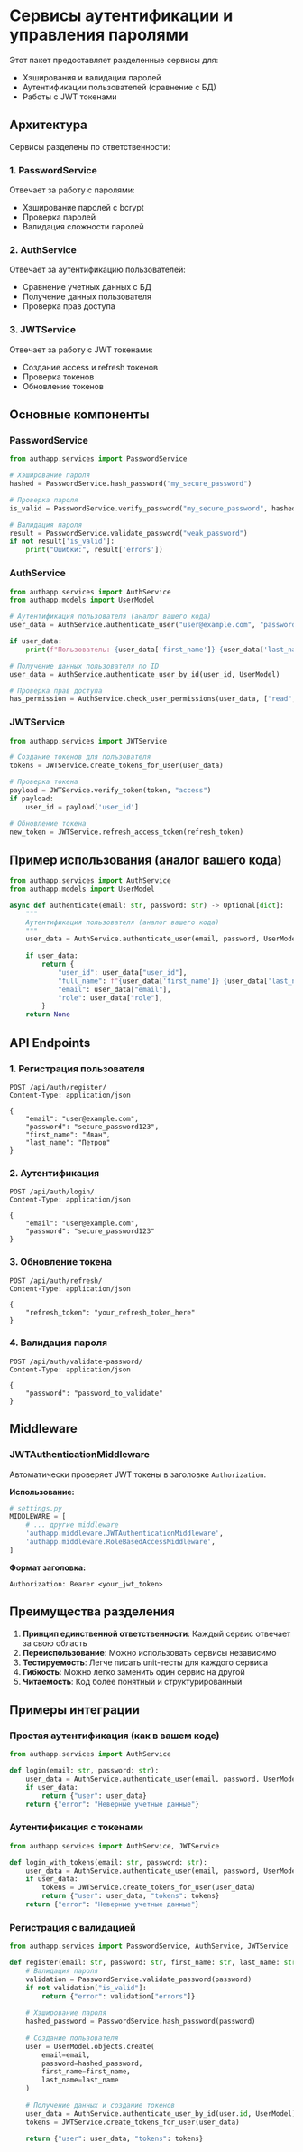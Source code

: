 # Сервисы аутентификации и управления паролями

Этот пакет предоставляет разделенные сервисы для:
- Хэширования и валидации паролей
- Аутентификации пользователей (сравнение с БД)
- Работы с JWT токенами

## Архитектура

Сервисы разделены по ответственности:

### 1. PasswordService
Отвечает за работу с паролями:
- Хэширование паролей с bcrypt
- Проверка паролей
- Валидация сложности паролей

### 2. AuthService
Отвечает за аутентификацию пользователей:
- Сравнение учетных данных с БД
- Получение данных пользователя
- Проверка прав доступа

### 3. JWTService
Отвечает за работу с JWT токенами:
- Создание access и refresh токенов
- Проверка токенов
- Обновление токенов

## Основные компоненты

### PasswordService

```python
from authapp.services import PasswordService

# Хэширование пароля
hashed = PasswordService.hash_password("my_secure_password")

# Проверка пароля
is_valid = PasswordService.verify_password("my_secure_password", hashed)

# Валидация пароля
result = PasswordService.validate_password("weak_password")
if not result['is_valid']:
    print("Ошибки:", result['errors'])
```

### AuthService

```python
from authapp.services import AuthService
from authapp.models import UserModel

# Аутентификация пользователя (аналог вашего кода)
user_data = AuthService.authenticate_user("user@example.com", "password", UserModel)

if user_data:
    print(f"Пользователь: {user_data['first_name']} {user_data['last_name']}")

# Получение данных пользователя по ID
user_data = AuthService.authenticate_user_by_id(user_id, UserModel)

# Проверка прав доступа
has_permission = AuthService.check_user_permissions(user_data, ["read", "write"])
```

### JWTService

```python
from authapp.services import JWTService

# Создание токенов для пользователя
tokens = JWTService.create_tokens_for_user(user_data)

# Проверка токена
payload = JWTService.verify_token(token, "access")
if payload:
    user_id = payload['user_id']

# Обновление токена
new_token = JWTService.refresh_access_token(refresh_token)
```

## Пример использования (аналог вашего кода)

```python
from authapp.services import AuthService
from authapp.models import UserModel

async def authenticate(email: str, password: str) -> Optional[dict]:
    """
    Аутентификация пользователя (аналог вашего кода)
    """
    user_data = AuthService.authenticate_user(email, password, UserModel)
    
    if user_data:
        return {
            "user_id": user_data["user_id"],
            "full_name": f"{user_data['first_name']} {user_data['last_name']}",
            "email": user_data["email"],
            "role": user_data["role"],
        }
    return None
```

## API Endpoints

### 1. Регистрация пользователя
```
POST /api/auth/register/
Content-Type: application/json

{
    "email": "user@example.com",
    "password": "secure_password123",
    "first_name": "Иван",
    "last_name": "Петров"
}
```

### 2. Аутентификация
```
POST /api/auth/login/
Content-Type: application/json

{
    "email": "user@example.com",
    "password": "secure_password123"
}
```

### 3. Обновление токена
```
POST /api/auth/refresh/
Content-Type: application/json

{
    "refresh_token": "your_refresh_token_here"
}
```

### 4. Валидация пароля
```
POST /api/auth/validate-password/
Content-Type: application/json

{
    "password": "password_to_validate"
}
```

## Middleware

### JWTAuthenticationMiddleware

Автоматически проверяет JWT токены в заголовке `Authorization`.

**Использование:**
```python
# settings.py
MIDDLEWARE = [
    # ... другие middleware
    'authapp.middleware.JWTAuthenticationMiddleware',
    'authapp.middleware.RoleBasedAccessMiddleware',
]
```

**Формат заголовка:**
```
Authorization: Bearer <your_jwt_token>
```

## Преимущества разделения

1. **Принцип единственной ответственности**: Каждый сервис отвечает за свою область
2. **Переиспользование**: Можно использовать сервисы независимо
3. **Тестируемость**: Легче писать unit-тесты для каждого сервиса
4. **Гибкость**: Можно легко заменить один сервис на другой
5. **Читаемость**: Код более понятный и структурированный

## Примеры интеграции

### Простая аутентификация (как в вашем коде)
```python
from authapp.services import AuthService

def login(email: str, password: str):
    user_data = AuthService.authenticate_user(email, password, UserModel)
    if user_data:
        return {"user": user_data}
    return {"error": "Неверные учетные данные"}
```

### Аутентификация с токенами
```python
from authapp.services import AuthService, JWTService

def login_with_tokens(email: str, password: str):
    user_data = AuthService.authenticate_user(email, password, UserModel)
    if user_data:
        tokens = JWTService.create_tokens_for_user(user_data)
        return {"user": user_data, "tokens": tokens}
    return {"error": "Неверные учетные данные"}
```

### Регистрация с валидацией
```python
from authapp.services import PasswordService, AuthService, JWTService

def register(email: str, password: str, first_name: str, last_name: str):
    # Валидация пароля
    validation = PasswordService.validate_password(password)
    if not validation["is_valid"]:
        return {"error": validation["errors"]}
    
    # Хэширование пароля
    hashed_password = PasswordService.hash_password(password)
    
    # Создание пользователя
    user = UserModel.objects.create(
        email=email,
        password=hashed_password,
        first_name=first_name,
        last_name=last_name
    )
    
    # Получение данных и создание токенов
    user_data = AuthService.authenticate_user_by_id(user.id, UserModel)
    tokens = JWTService.create_tokens_for_user(user_data)
    
    return {"user": user_data, "tokens": tokens}
```
